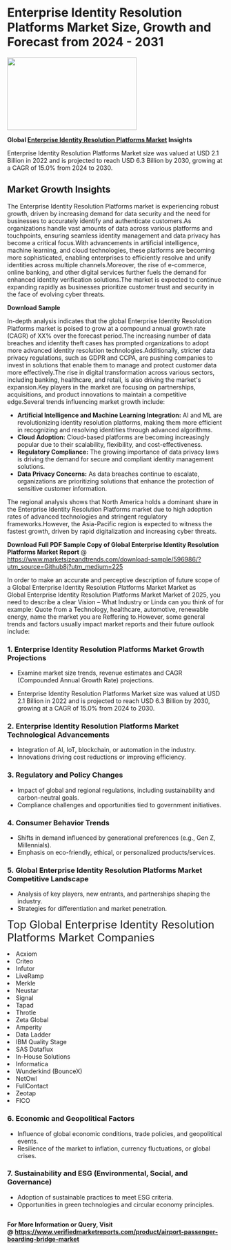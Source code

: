 <H1>Enterprise Identity Resolution Platforms Market Size, Growth and Forecast from 2024 - 2031</H1><img class="aligncenter size-medium wp-image-584254" src="https://thirdeyenews.in/wp-content/uploads/2024/09/Global-Market-Research-300x168.jpeg" alt="" width="300" height="168" /><p><strong>Global&nbsp;<a href="https://www.marketsizeandtrends.com/download-sample/596986/?utm_source=Github8j?utm_medium=225">Enterprise Identity Resolution Platforms Market</a> Insights</strong></p><p>Enterprise Identity Resolution Platforms Market size was valued at USD 2.1 Billion in 2022 and is projected to reach USD 6.3 Billion by 2030, growing at a CAGR of 15.0% from 2024 to 2030.</p><p><h2>Market Growth Insights</h2> <p>The Enterprise Identity Resolution Platforms market is experiencing robust growth, driven by increasing demand for data security and the need for businesses to accurately identify and authenticate customers.As organizations handle vast amounts of data across various platforms and touchpoints, ensuring seamless identity management and data privacy has become a critical focus.With advancements in artificial intelligence, machine learning, and cloud technologies, these platforms are becoming more sophisticated, enabling enterprises to efficiently resolve and unify identities across multiple channels.Moreover, the rise of e-commerce, online banking, and other digital services further fuels the demand for enhanced identity verification solutions.The market is expected to continue expanding rapidly as businesses prioritize customer trust and security in the face of evolving cyber threats.</p> <p><strong>Download Sample</strong></p> <p>In-depth analysis indicates that the global Enterprise Identity Resolution Platforms market is poised to grow at a compound annual growth rate (CAGR) of XX% over the forecast period.The increasing number of data breaches and identity theft cases has prompted organizations to adopt more advanced identity resolution technologies.Additionally, stricter data privacy regulations, such as GDPR and CCPA, are pushing companies to invest in solutions that enable them to manage and protect customer data more effectively.The rise in digital transformation across various sectors, including banking, healthcare, and retail, is also driving the market's expansion.Key players in the market are focusing on partnerships, acquisitions, and product innovations to maintain a competitive edge.Several trends influencing market growth include: <ul> <li><strong>Artificial Intelligence and Machine Learning Integration:</strong> AI and ML are revolutionizing identity resolution platforms, making them more efficient in recognizing and resolving identities through advanced algorithms.</li> <li><strong>Cloud Adoption:</strong> Cloud-based platforms are becoming increasingly popular due to their scalability, flexibility, and cost-effectiveness.</li> <li><strong>Regulatory Compliance:</strong> The growing importance of data privacy laws is driving the demand for secure and compliant identity management solutions.</li> <li><strong>Data Privacy Concerns:</strong> As data breaches continue to escalate, organizations are prioritizing solutions that enhance the protection of sensitive customer information.</li> </ul> <p>The regional analysis shows that North America holds a dominant share in the Enterprise Identity Resolution Platforms market due to high adoption rates of advanced technologies and stringent regulatory frameworks.However, the Asia-Pacific region is expected to witness the fastest growth, driven by rapid digitalization and increasing cyber threats.</p> <p><span class=""><strong>Download Full PDF Sample Copy of Global Enterprise Identity Resolution Platforms Market Report</strong> @ <a href="https://www.marketsizeandtrends.com/download-sample/596986/?utm_source=Github8j?utm_medium=225" target="_blank">https://www.marketsizeandtrends.com/download-sample/596986/?utm_source=Github8j?utm_medium=225</a></span></p><p>In order to make an accurate and perceptive description of future scope of a Global&nbsp;Enterprise Identity Resolution Platforms Market Market as Global&nbsp;Enterprise Identity Resolution Platforms Market Market of 2025, you need to describe a clear Vision &ndash; What Industry or Linda can you think of for example: Quote from a Technology, healthcare, automotive, renewable energy, name the market you are Reffering to.However, some general trends and factors usually impact market reports and their future outlook include:</p><h3>1.&nbsp;<strong>Enterprise Identity Resolution Platforms Market Growth Projections</strong></h3><ul><li>Examine market size trends, revenue estimates and CAGR (Compounded Annual Growth Rate) projections.</li><li><p>Enterprise Identity Resolution Platforms Market size was valued at USD 2.1 Billion in 2022 and is projected to reach USD 6.3 Billion by 2030, growing at a CAGR of 15.0% from 2024 to 2030.</p></li></ul><h3>2.&nbsp;<strong>Enterprise Identity Resolution Platforms Market Technological Advancements</strong></h3><ul><li>Integration of AI, IoT, blockchain, or automation in the industry.</li><li>Innovations driving cost reductions or improving efficiency.</li></ul><h3>3.&nbsp;<strong>Regulatory and Policy Changes</strong></h3><ul><li>Impact of global and regional regulations, including sustainability and carbon-neutral goals.</li><li>Compliance challenges and opportunities tied to government initiatives.</li></ul><h3>4.&nbsp;<strong>Consumer Behavior Trends</strong></h3><ul><li>Shifts in demand influenced by generational preferences (e.g., Gen Z, Millennials).</li><li>Emphasis on eco-friendly, ethical, or personalized products/services.</li></ul><h3>5.&nbsp;<strong>Global Enterprise Identity Resolution Platforms Market Competitive Landscape</strong></h3><ul><li>Analysis of key players, new entrants, and partnerships shaping the industry.</li><li>Strategies for differentiation and market penetration.</li></ul><p data-pm-slice="1 1 []"><span style="color: inherit; font-family: inherit; font-size: 25px;">Top Global Enterprise Identity Resolution Platforms Market Companies</span></p><div class="" data-test-id=""><p><li>Acxiom</li><li> Criteo</li><li> Infutor</li><li> LiveRamp</li><li> Merkle</li><li> Neustar</li><li> Signal</li><li> Tapad</li><li> Throtle</li><li> Zeta Global</li><li> Amperity</li><li> Data Ladder</li><li> IBM Quality Stage</li><li> SAS Dataflux</li><li> In-House Solutions</li><li> Informatica</li><li> Wunderkind (BounceX)</li><li> NetOwl</li><li> FullContact</li><li> Zeotap</li><li> FICO</li></p></div><h3>6.&nbsp;<strong>Economic and Geopolitical Factors</strong></h3><ul><li>Influence of global economic conditions, trade policies, and geopolitical events.</li><li>Resilience of the market to inflation, currency fluctuations, or global crises.</li></ul><h3>7.&nbsp;<strong>Sustainability and ESG (Environmental, Social, and Governance)</strong></h3><ul><li>Adoption of sustainable practices to meet ESG criteria.</li><li>Opportunities in green technologies and circular economy principles.</li></ul><h2><strong style="font-size: 14px;">For More Information or Query, Visit @&nbsp;</strong><a style="background-color: #ffffff; font-size: 14px;" href="https://www.marketsizeandtrends.com/report/enterprise-identity-resolution-platforms-market/" target="_blank">https://www.verifiedmarketreports.com/product/airport-passenger-boarding-bridge-market</a></h2>
